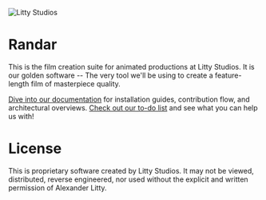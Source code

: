 ![Litty Studios](http://i.imgur.com/Dqby9SG.png?1)

# Randar
This is the film creation suite for animated productions at Litty Studios. It is our golden software -- The very tool we'll be using to create a feature-length film of masterpiece quality.

[Dive into our documentation](https://github.com/alexlitty/litty-studios/wiki/) for installation guides, contribution flow, and architectural overviews. [Check out our to-do list](https://github.com/litty-studios/randar/issues) and see what you can help us with!

# License
This is proprietary software created by Litty Studios. It may not be viewed, distributed, reverse engineered, nor used without the explicit and written permission of Alexander Litty.
